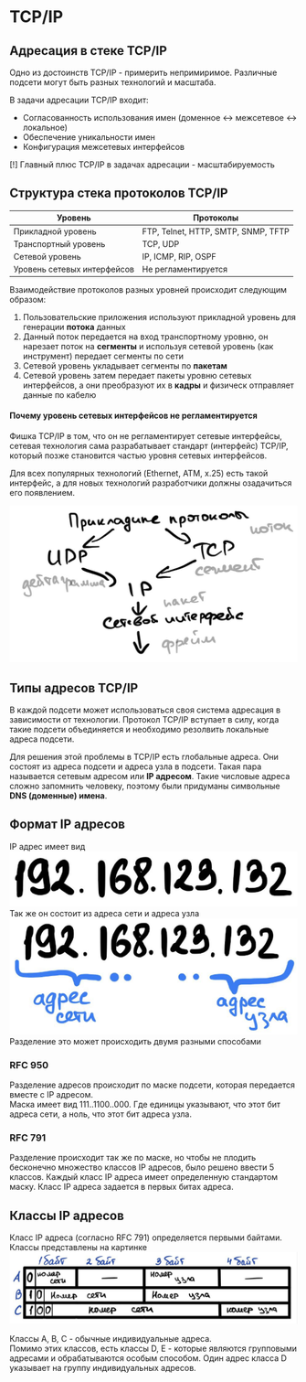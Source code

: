 # TCP/IP
## Адресация в стеке TCP/IP
Одно из достоинств TCP/IP - примерить непримиримое. Различные подсети могут быть разных технологий и масштаба.  

В задачи адресации TCP/IP входит:

- Согласованность использования имен (доменное <-> межсетевое <-> локальное)
- Обеспечение уникальности имен
- Конфигурация межсетевых интерфейсов

[!] Главный плюс TCP/IP в задачах адресации - масштабируемость

## Структура стека протоколов TCP/IP 
| Уровень                     | Протоколы                           |
|-----------------------------|-------------------------------------|
| Прикладной уровень          | FTP, Telnet, HTTP, SMTP, SNMP, TFTP |
| Транспортный уровень        | TCP, UDP                            |
| Сетевой уровень             | IP, ICMP, RIP, OSPF                 |
| Уровень сетевых интерфейсов | Не регламентируется                 |

Взаимодействие протоколов разных уровней происходит следующим образом:
1) Пользовательские приложения используют прикладной уровень для генерации **потока** данных
2) Данный поток передается на вход транспортному уровню, он нарезает поток на **сегменты** и используя
сетевой уровень (как инструмент) передает сегменты по сети
3) Сетевой уровень укладывает сегменты по **пакетам**
4) Сетевой уровень затем передает пакеты уровню сетевых интерфейсов, а они преобразуют их в **кадры**
и физическ отправляет данные по кабелю

#### Почему уровень сетевых интерфейсов не регламентируется
Фишка TCP/IP в том, что он не регламентирует сетевые интерфейсы, сетевая технология сама разрабатывает
стандарт (интерфейс) TCP/IP, который позже становится частью уровня сетевых интерфейсов.  

Для всех популярных технологий (Ethernet, ATM, x.25) есть такой интерфейс, а для новых технологий разработчики
должны озадачиться его появлением.

![tcp_ip_technology_stack.png](../../img/computer_network/tcp_ip_technology_stack.png)

## Типы адресов TCP/IP
В каждой подсети может использоваться своя система адресация в зависимости от технологии.
Протокол TCP/IP вступает в силу, когда такие подсети объединяется и необходимо резолвить локальные адреса подсети.

Для решения этой проблемы в TCP/IP есть глобальные адреса. Они состоят из адреса подсети и адреса узла в подсети.
Такая пара называется сетевым адресом или **IP адресом**. Такие числовые адреса сложно запомнить человеку,
поэтому были придуманы символьные **DNS (доменные) имена**.

## Формат IP адресов
IP адрес имеет вид  
![tcp_ip_technology_stack.png](../../img/computer_network/ip_sample.png)  
Так же он состоит из адреса сети и адреса узла  
![tcp_ip_technology_stack.png](../../img/computer_network/ip_structure_sample.png)  
Разделение это может происходить двумя разными способами

### RFC 950
Разделение адресов происходит по маске подсети, которая передается вместе с IP адресом.   
Маска имеет вид 111..1100..000. Где единицы указывают, что этот бит адреса сети, а ноль, что этот бит адреса узла. 

### RFC 791
Разделение происходит так же по маске, но чтобы не плодить бесконечно множество классов IP адресов, 
было решено ввести 5 классов. Каждый класс IP адреса имеет определенную стандартом маску. 
Класс IP адреса задается в первых битах адреса.

## Классы IP адресов
Класс IP адреса (согласно RFC 791) определяется первыми байтами. 
Классы представлены на картинке
![ip_classes.png](../../img/computer_network/ip_classes.png)  

Классы A, B, C - обычные индивидуальные адреса.  
Помимо этих классов, есть классы D, E - которые являются групповыми адресами и 
обрабатываются особым способом. Один адрес класса D указывает на группу индивидуальных адресов.

